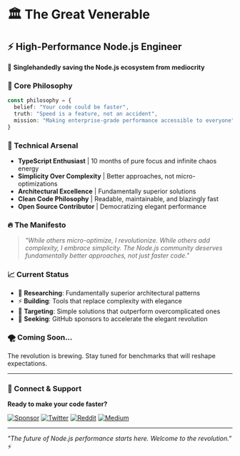 # 🏛️ The Great Venerable

## ⚡ High-Performance Node.js Engineer

🚀 **Singlehandedly saving the Node.js ecosystem from mediocrity**

### 💎 Core Philosophy
```typescript
const philosophy = {
  belief: "Your code could be faster",
  truth: "Speed is a feature, not an accident",
  mission: "Making enterprise-grade performance accessible to everyone"
}
```

### 🧠 Technical Arsenal
- **TypeScript Enthusiast** | 10 months of pure focus and infinite chaos energy
- **Simplicity Over Complexity** | Better approaches, not micro-optimizations
- **Architectural Excellence** | Fundamentally superior solutions
- **Clean Code Philosophy** | Readable, maintainable, and blazingly fast
- **Open Source Contributor** | Democratizing elegant performance

### 🔥 The Manifesto

> *"While others micro-optimize, I revolutionize. While others add complexity, I embrace simplicity. The Node.js community deserves fundamentally better approaches, not just faster code."*

### 📈 Current Status
- 🔬 **Researching**: Fundamentally superior architectural patterns
- ⚡ **Building**: Tools that replace complexity with elegance
- 🎯 **Targeting**: Simple solutions that outperform overcomplicated ones
- 💸 **Seeking**: GitHub sponsors to accelerate the elegant revolution

### 🌪️ Coming Soon...
The revolution is brewing. Stay tuned for benchmarks that will reshape expectations.

---

### 💬 Connect & Support
**Ready to make your code faster?**

[![Sponsor](https://img.shields.io/badge/Sponsor-💸-brightgreen)](https://github.com/sponsors/YourUsername)
[![Twitter](https://img.shields.io/badge/Twitter-🐦-blue)](https://twitter.com/YourHandle)
[![Reddit](https://img.shields.io/badge/Reddit-🤖-orange)](https://reddit.com/u/YourRedditUsername)
[![Medium](https://img.shields.io/badge/Medium-📝-black)](https://medium.com/@YourMediumHandle)

---

*"The future of Node.js performance starts here. Welcome to the revolution."* ⚡
